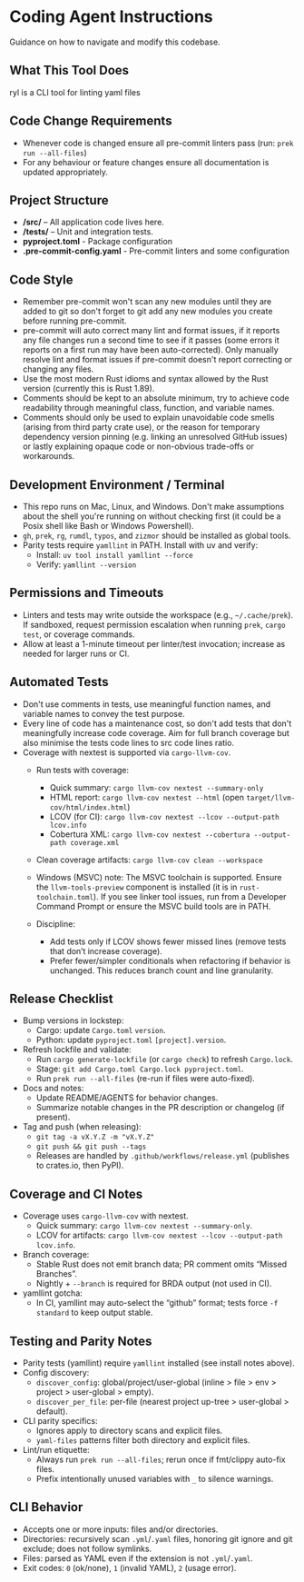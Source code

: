 # Coding Agent Instructions

Guidance on how to navigate and modify this codebase.

## What This Tool Does

ryl is a CLI tool for linting yaml files

## Code Change Requirements

- Whenever code is changed ensure all pre-commit linters pass (run:
  `prek run --all-files`)
- For any behaviour or feature changes ensure all documentation is updated
  appropriately.

## Project Structure

- **/src/** – All application code lives here.
- **/tests/** – Unit and integration tests.
- **pyproject.toml** - Package configuration
- **.pre-commit-config.yaml** - Pre-commit linters and some configuration

## Code Style

- Remember pre-commit won't scan any new modules until they are added to git so don't
  forget to git add any new modules you create before running pre-commit.
- pre-commit will auto correct many lint and format issues, if it reports any file
  changes run a second time to see if it passes (some errors it reports on a first run
  may have been auto-corrected). Only manually resolve lint and format issues if
  pre-commit doesn't report correcting or changing any files.
- Use the most modern Rust idioms and syntax allowed by the Rust version (currently this
  is Rust 1.89).
- Comments should be kept to an absolute minimum, try to achieve code readability
  through meaningful class, function, and variable names.
- Comments should only be used to explain unavoidable code smells (arising from third
  party crate use), or the reason for temporary dependency version pinning (e.g.
  linking an unresolved GitHub issues) or lastly explaining opaque code or non-obvious
  trade-offs or workarounds.

## Development Environment / Terminal

- This repo runs on Mac, Linux, and Windows. Don't make assumptions about the shell
  you're running on without checking first (it could be a Posix shell like Bash or
  Windows Powershell).
- `gh`, `prek`, `rg`, `rumdl`, `typos`, and `zizmor` should be installed as global
  tools.
- Parity tests require `yamllint` in PATH. Install with uv and verify:
  - Install: `uv tool install yamllint --force`
  - Verify: `yamllint --version`

## Permissions and Timeouts

- Linters and tests may write outside the workspace (e.g., `~/.cache/prek`). If
  sandboxed, request permission escalation when running `prek`, `cargo test`,
  or coverage commands.
- Allow at least a 1-minute timeout per linter/test invocation; increase as
  needed for larger runs or CI.

## Automated Tests

- Don't use comments in tests, use meaningful function names, and variable names to
  convey the test purpose.
- Every line of code has a maintenance cost, so don't add tests that don't meaningfully
  increase code coverage. Aim for full branch coverage but also minimise the tests code
  lines to src code lines ratio.
- Coverage with nextest is supported via `cargo-llvm-cov`.
  - Run tests with coverage:
    - Quick summary: `cargo llvm-cov nextest --summary-only`
    - HTML report: `cargo llvm-cov nextest --html`
      (open `target/llvm-cov/html/index.html`)
    - LCOV (for CI): `cargo llvm-cov nextest --lcov --output-path lcov.info`
    - Cobertura XML: `cargo llvm-cov nextest --cobertura --output-path coverage.xml`
  - Clean coverage artifacts: `cargo llvm-cov clean --workspace`
  - Windows (MSVC) note: The MSVC toolchain is supported.
    Ensure the `llvm-tools-preview` component is installed (it is in
    `rust-toolchain.toml`). If you see linker tool issues, run from a Developer
    Command Prompt or ensure the MSVC build tools are in PATH.

  - Discipline:
    - Add tests only if LCOV shows fewer missed lines (remove tests that don’t
      increase coverage).
    - Prefer fewer/simpler conditionals when refactoring if behavior is
      unchanged. This reduces branch count and line granularity.

## Release Checklist

- Bump versions in lockstep:
  - Cargo: update `Cargo.toml` `version`.
  - Python: update `pyproject.toml` `[project].version`.
- Refresh lockfile and validate:
  - Run `cargo generate-lockfile` (or `cargo check`) to refresh `Cargo.lock`.
  - Stage: `git add Cargo.toml Cargo.lock pyproject.toml`.
  - Run `prek run --all-files` (re-run if files were auto-fixed).
- Docs and notes:
  - Update README/AGENTS for behavior changes.
  - Summarize notable changes in the PR description or changelog (if present).
- Tag and push (when releasing):
  - `git tag -a vX.Y.Z -m "vX.Y.Z"`
  - `git push && git push --tags`
  - Releases are handled by `.github/workflows/release.yml` (publishes to
    crates.io, then PyPI).

## Coverage and CI Notes

- Coverage uses `cargo-llvm-cov` with nextest.
  - Quick summary: `cargo llvm-cov nextest --summary-only`.
  - LCOV for artifacts: `cargo llvm-cov nextest --lcov --output-path lcov.info`.
- Branch coverage:
  - Stable Rust does not emit branch data; PR comment omits “Missed Branches”.
  - Nightly + `--branch` is required for BRDA output (not used in CI).
- yamllint gotcha:
  - In CI, yamllint may auto-select the “github” format; tests force
    `-f standard` to keep output stable.

## Testing and Parity Notes

- Parity tests (yamllint) require `yamllint` installed (see install notes above).
- Config discovery:
  - `discover_config`: global/project/user-global (inline > file > env >
    project > user-global > empty).
  - `discover_per_file`: per-file (nearest project up-tree > user-global >
    default).
- CLI parity specifics:
  - Ignores apply to directory scans and explicit files.
  - `yaml-files` patterns filter both directory and explicit files.
- Lint/run etiquette:
  - Always run `prek run --all-files`; rerun once if fmt/clippy auto-fix files.
  - Prefix intentionally unused variables with `_` to silence warnings.

## CLI Behavior

- Accepts one or more inputs: files and/or directories.
- Directories: recursively scan `.yml`/`.yaml` files, honoring git ignore and
  git exclude; does not follow symlinks.
- Files: parsed as YAML even if the extension is not `.yml`/`.yaml`.
- Exit codes: `0` (ok/none), `1` (invalid YAML), `2` (usage error).
